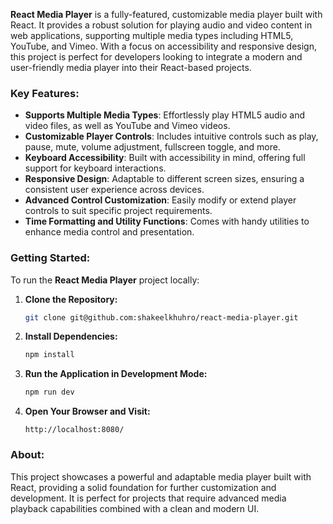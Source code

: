 **React Media Player** is a fully-featured, customizable media player built with React. It provides a robust solution for playing audio and video content in web applications, supporting multiple media types including HTML5, YouTube, and Vimeo. With a focus on accessibility and responsive design, this project is perfect for developers looking to integrate a modern and user-friendly media player into their React-based projects.

### Key Features:

- **Supports Multiple Media Types**: Effortlessly play HTML5 audio and video files, as well as YouTube and Vimeo videos.
- **Customizable Player Controls**: Includes intuitive controls such as play, pause, mute, volume adjustment, fullscreen toggle, and more.
- **Keyboard Accessibility**: Built with accessibility in mind, offering full support for keyboard interactions.
- **Responsive Design**: Adaptable to different screen sizes, ensuring a consistent user experience across devices.
- **Advanced Control Customization**: Easily modify or extend player controls to suit specific project requirements.
- **Time Formatting and Utility Functions**: Comes with handy utilities to enhance media control and presentation.

### Getting Started:

To run the **React Media Player** project locally:

1. **Clone the Repository:**
   ```bash
   git clone git@github.com:shakeelkhuhro/react-media-player.git
   ```

2. **Install Dependencies:**
   ```bash
   npm install
   ```

3. **Run the Application in Development Mode:**
   ```bash
   npm run dev
   ```

4. **Open Your Browser and Visit:**
   ```
   http://localhost:8080/
   ```

### About:

This project showcases a powerful and adaptable media player built with React, providing a solid foundation for further customization and development. It is perfect for projects that require advanced media playback capabilities combined with a clean and modern UI.
